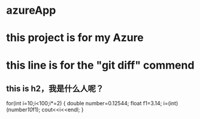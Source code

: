 # azureApp
# this project is for my Azure
# this line is for the "git diff" commend
## this is h2，我是什么人呢？
 for(int i=10;i<100;i*=2)
 {
    double number=0.12544;
    float f1=3.14;
    i=(int)(number*10*f1);
    cout<<i<<endl;
 }
 
